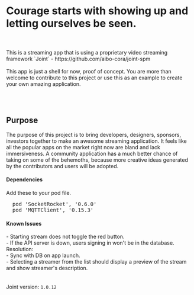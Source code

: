# Courage starts with showing up and letting ourselves be seen.
<br>
<br>
This is a streaming app that is using a proprietary video streaming framework `Joint` - https://github.com/aibo-cora/joint-spm
<br>
<br>
This app is just a shell for now, proof of concept. You are more than welcome to contribute to this project or use this as an example to create your own amazing application.

<br><br>
<h2> Purpose </h2>
The purpose of this project is to bring developers, designers, sponsors, investors together to make an awesome streaming application. It feels like all the popular apps on the market right now are bland and lack immersiveness. A community application has a much better chance of taking on some of the behemoths, because more creative ideas generated by the contributors and users will be adopted.

<h4>Dependencies</h4>
Add these to your pod file.
<pre>
  pod 'SocketRocket', '0.6.0'
  pod 'MQTTClient', '0.15.3'
</pre>

<h4>Known Issues</h4>
- Starting stream does not toggle the red button.<br>
- If the API server is down, users signing in won't be in the database.<br>
    Resolution:<br>
        - Sync with DB on app launch.<br>
- Selecting a streamer from the list should display a preview of the stream and show streamer's description.<br>
<br><br>
Joint version: <code>1.0.12</code>
